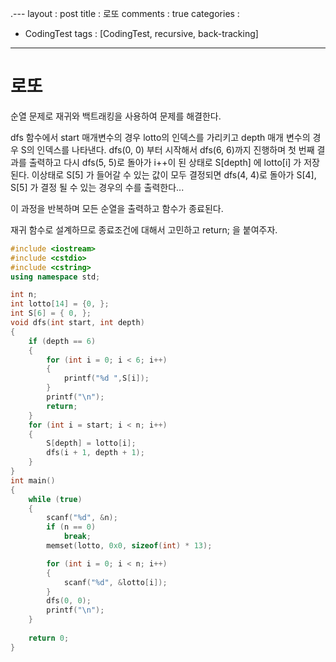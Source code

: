 .---
layout : post
title : 로또
comments : true
categories : 
- CodingTest
tags : [CodingTest, recursive, back-tracking]
---
# 로또
순열 문제로 재귀와 백트래킹을 사용하여 문제를 해결한다.

dfs 함수에서 start 매개변수의 경우 lotto의 인덱스를 가리키고 depth 매개 변수의 경우 S의 인덱스를 나타낸다.
dfs(0, 0) 부터 시작해서 dfs(6, 6)까지 진행하며 첫 번째 결과를 출력하고 다시 dfs(5, 5)로 돌아가 i++이 된 상태로 S[depth] 에 lotto[i] 가 저장된다.
이상태로 S[5] 가 들어갈 수 있는 값이 모두 결정되면 dfs(4, 4)로 돌아가 S[4], S[5] 가 결정 될 수 있는 경우의 수를 출력한다...

이 과정을 반복하며 모든 순열을 출력하고 함수가 종료된다.

재귀 함수로 설계하므로 종료조건에 대해서 고민하고 return; 을 붙여주자.
```cpp
#include <iostream>
#include <cstdio>
#include <cstring>
using namespace std;

int n;
int lotto[14] = {0, };
int S[6] = { 0, };
void dfs(int start, int depth)
{
	if (depth == 6)
	{
		for (int i = 0; i < 6; i++)
		{
			printf("%d ",S[i]);
		}
		printf("\n");
		return;
	}
	for (int i = start; i < n; i++)
	{
		S[depth] = lotto[i];
		dfs(i + 1, depth + 1);
	}
}
int main()
{
	while (true)
	{
		scanf("%d", &n);
		if (n == 0)
			break;
		memset(lotto, 0x0, sizeof(int) * 13);

		for (int i = 0; i < n; i++)
		{
			scanf("%d", &lotto[i]);
		}
		dfs(0, 0);
		printf("\n");
	}
	
	return 0;
}
```